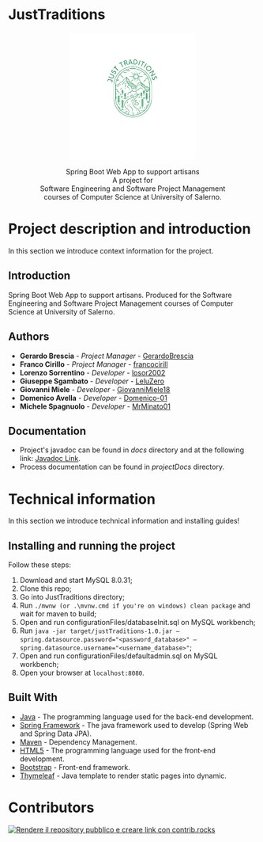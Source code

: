 # JustTraditions

<p align = "center">
  <img src = ".github/JustTradionsLogo.png" width="256" height="256">
</p>

<p align = "center">
  Spring Boot Web App to support artisans
  <br>
  A project for
  <br>
  Software Engineering and Software Project Management 
  <br>
  courses of Computer Science at University of Salerno.
</p>

# Project description and introduction

In this section we introduce context information for the project.

## Introduction

Spring Boot Web App to support artisans. Produced for the Software Engineering and Software Project Management
courses of Computer Science at University of Salerno.

## Authors

* **Gerardo Brescia**       - *Project Manager*   - [GerardoBrescia](https://github.com/GerardoBrescia)
* **Franco Cirillo**        - *Project Manager*   - [francocirill](https://github.com/francocirill)
* **Lorenzo Sorrentino**    - *Developer*         - [losor2002](https://github.com/losor2002)
* **Giuseppe Sgambato**     - *Developer*         - [LeluZero](https://github.com/LeluZero)
* **Giovanni Miele**        - *Developer*         - [GiovanniMiele18](https://github.com/GiovanniMiele18)
* **Domenico Avella**       - *Developer*         - [Domenico-01](https://github.com/Domenico-01)
* **Michele Spagnuolo**     - *Developer*         - [MrMinato01](https://github.com/MrMinato01)

## Documentation

* Project's javadoc can be found in *docs* directory and at the following
  link: [Javadoc Link](https://gerardobrescia.github.io/JustTraditions/).
* Process documentation can be found in *projectDocs*  directory.

# Technical information

In this section we introduce technical information and installing guides!

## Installing and running the project

Follow these steps:

1. Download and start MySQL 8.0.31;
2. Clone this repo;
3. Go into JustTraditions directory;
4. Run `./mwnw (or .\mvnw.cmd if you're on windows) clean package` and wait for maven to build;
5. Open and run configurationFiles/databaseInit.sql on MySQL workbench;
6. Run `java -jar target/justTraditions-1.0.jar –spring.datasource.password="<password_database>"
   –spring.datasource.username="<username_database>"`;
7. Open and run configurationFiles/defaultadmin.sql on MySQL workbench;
8. Open your browser at `localhost:8080`.

## Built With

* [Java](https://jdk.java.net/17/) - The programming language used for the back-end development.
* [Spring Framework](https://spring.io/) - The java framework used to develop (Spring Web and Spring Data JPA).
* [Maven](https://maven.apache.org/) - Dependency Management.
* [HTML5](https://www.w3schools.com/html/default.asp) - The programming language used for the front-end development.
* [Bootstrap](https://getboostrap.com/) - Front-end framework.
* [Thymeleaf](https://www.thymeleaf.org/) - Java template to render static pages into dynamic.

# Contributors

<a href="https://github.com/GerardoBrescia/JustTraditions/graphs/contributors">
  <img src="" alt="Rendere il repository pubblico e creare link con contrib.rocks" />
</a>
